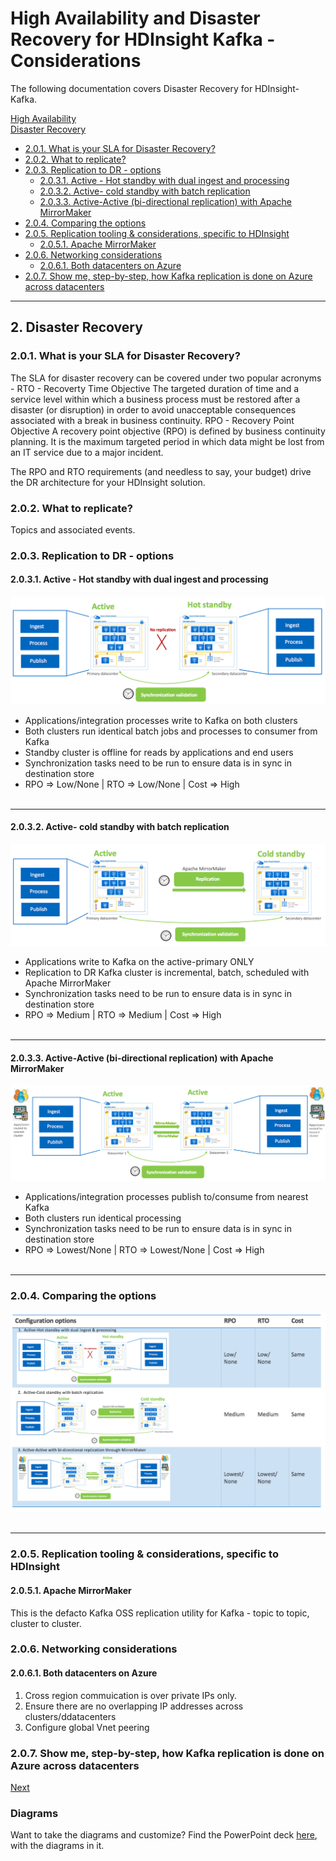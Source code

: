 # High Availability and Disaster Recovery for HDInsight Kafka - Considerations

The following documentation covers Disaster Recovery for HDInsight-Kafka.

[High Availability](README.md#1--high-availability)<br>
[Disaster Recovery](DisasterRecovery.md#2--disaster-recovery)
- [2.0.1. What is your SLA for Disaster Recovery?](DisasterRecovery.md#201-what-is-your-sla-for-disaster-recovery)
- [2.0.2. What to replicate?](DisasterRecovery.md#202-what-to-replicate)
- [2.0.3. Replication to DR - options](DisasterRecovery.md#203-replication-to-dr---options)
  - [2.0.3.1. Active - Hot standby with dual ingest and processing](DisasterRecovery.md#2031-active---hot-standby-with-dual-ingest-and-processing)
  - [2.0.3.2. Active- cold standby with batch replication](DisasterRecovery.md#2032-active--cold-standby-with-batch-replication)
  - [2.0.3.3. Active-Active (bi-directional replication) with Apache MirrorMaker](DisasterRecovery.md#2033-active-active-bi-directional-replication-with-apache-mirrormaker)
- [2.0.4. Comparing the options](DisasterRecovery.md#204-comparing-the-options)
- [2.0.5. Replication tooling & considerations, specific to HDInsight](DisasterRecovery.md#205-replication-tooling--considerations-specific-to-hdinsight)
  - [2.0.5.1. Apache MirrorMaker](DisasterRecovery.md#2051-apache-mirrormaker)
- [2.0.6. Networking considerations](DisasterRecovery.md#206-networking-considerations)
  - [2.0.6.1. Both datacenters on Azure](DisasterRecovery.md#2061-both-datacenters-on-azure)
- [2.0.7. Show me, step-by-step, how Kafka replication is done on Azure across datacenters](DisasterRecovery.md#207-show-me-step-by-step-how-kafka-replication-is-done-on-azure-across-datacenters)
<hr>

## 2.  Disaster Recovery

### 2.0.1. What is your SLA for Disaster Recovery?
The SLA for disaster recovery can be covered under two popular acronyms -
RTO - Recoverty Time Objective
The targeted duration of time and a service level within which a business process must be restored after a disaster (or disruption) in order to avoid unacceptable consequences associated with a break in business continuity.
RPO - Recovery Point Objective
A recovery point objective (RPO) is defined by business continuity planning. It is the maximum targeted period in which data might be lost from an IT service due to a major incident.


The RPO and RTO requirements (and needless to say, your budget) drive the DR architecture for your HDInsight solution.

### 2.0.2. What to replicate?
Topics and associated events.

### 2.0.3. Replication to DR - options

#### 2.0.3.1. Active - Hot standby with dual ingest and processing

![8-replicate-options-1](images/8-dr-options-1.png)
- Applications/integration processes write to Kafka on both clusters
- Both clusters run identical batch jobs and processes to consumer from Kafka
- Standby cluster is offline for reads by applications and end users
- Synchronization tasks need to be run to ensure data is in sync in destination store
- RPO => Low/None | RTO => Low/None | Cost => High
<br><br>
<hr>



#### 2.0.3.2. Active- cold standby with batch replication
![8-replicate-options-2](images/8-dr-options-2.png)
- Applications write to Kafka on the active-primary ONLY
- Replication to DR Kafka cluster is incremental, batch, scheduled with Apache MirrorMaker
- Synchronization tasks need to be run to ensure data is in sync in destination store
- RPO => Medium | RTO => Medium | Cost => High
<br><br>
<hr>


#### 2.0.3.3. Active-Active (bi-directional replication) with Apache MirrorMaker
![8-replicate-options-3](images/8-dr-options-3.png)
- Applications/integration processes publish to/consume from nearest Kafka
- Both clusters run identical processing
- Synchronization tasks need to be run to ensure data is in sync in destination store
- RPO => Lowest/None | RTO => Lowest/None | Cost => High
<br><br>
<hr>

### 2.0.4. Comparing the options
![8-replicate-options-4](images/8-dr-options-4.png)
<br><br>
<hr>

### 2.0.5. Replication tooling & considerations, specific to HDInsight
#### 2.0.5.1. Apache MirrorMaker
This is the defacto Kafka OSS replication utility for Kafka - topic to topic, cluster to cluster. <br>

### 2.0.6. Networking considerations
#### 2.0.6.1. Both datacenters on Azure
1. Cross region commuication is over private IPs only.
2. Ensure there are no overlapping IP addresses across clusters/ddatacenters
3. Configure global Vnet peering

### 2.0.7. Show me, step-by-step, how Kafka replication is done on Azure across datacenters
[Next](DisasterRecovery.md#207-show-me-step-by-step-how-kafka-replication-is-done-on-azure-across-datacenters)

### Diagrams
Want to take the diagrams and customize? Find the PowerPoint deck [here](images/DR-Architecture-Options.pptx), with the diagrams in it.
